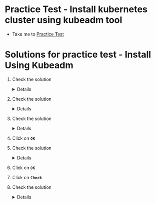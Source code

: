 # Practice Test - Install kubernetes cluster using kubeadm tool

  - Take me to [Practice Test](https://kodekloud.com/topic/practice-test-deploy-a-kubernetes-cluster-using-kubeadm/)

# Solutions for practice test - Install Using Kubeadm

  1. Check the solution

     <details>
     
      ```
      sudo apt-get update && sudo apt-get install -y apt-transport-https curl
      curl -s https://packages.cloud.google.com/apt/doc/apt-key.gpg | sudo apt-key add -
      cat <<EOF | sudo tee /etc/apt/sources.list.d/kubernetes.list
      deb https://apt.kubernetes.io/ kubernetes-xenial main
      EOF
      sudo apt-get update
      sudo apt-get install -y kubelet kubeadm kubectl
      sudo apt-mark hold kubelet kubeadm kubectl
      ```
     </details>

  2. Check the solution

     <details>
      
      ```
      kubelet --version
      ``` 
     </details>

  3. Check the solution

     <details>
      
      ```
      0
      ``` 
     </details>

  5. Click on **`OK`**

  6. Check the solution

     <details>
      
      ```
      kubeadm init
      ``` 
     </details>

  7. Click on **`OK`**

  8. Click on **`Check`** 

  9. Check the solution

     <details>

      ```
      kubectl apply -f "https://cloud.weave.works/k8s/net?k8s-version=$(kubectl version | base64 | tr -d '\n')"
      ```
     </details>





